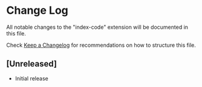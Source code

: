 # Change Log

All notable changes to the "index-code" extension will be documented in this file.

Check [Keep a Changelog](http://keepachangelog.com/) for recommendations on how to structure this file.

## [Unreleased]

- Initial release